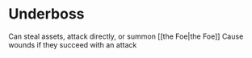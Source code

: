 # Underboss

Can steal assets, attack directly, or summon [[the Foe|the Foe]]
Cause wounds if they succeed with an attack